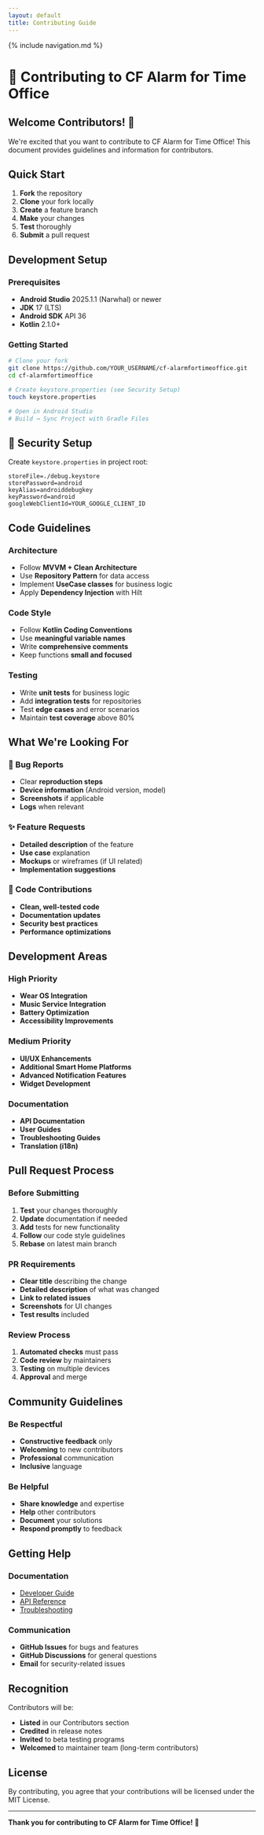```yaml
---
layout: default
title: Contributing Guide
---
```


{% include navigation.md %}

# 🤝 Contributing to CF Alarm for Time Office

## Welcome Contributors! 🎉

We're excited that you want to contribute to CF Alarm for Time Office! This document provides guidelines and information for contributors.

## Quick Start

1. **Fork** the repository
2. **Clone** your fork locally
3. **Create** a feature branch
4. **Make** your changes
5. **Test** thoroughly
6. **Submit** a pull request

## Development Setup

### Prerequisites

- **Android Studio** 2025.1.1 (Narwhal) or newer
- **JDK** 17 (LTS)
- **Android SDK** API 36
- **Kotlin** 2.1.0+

### Getting Started

```bash
# Clone your fork
git clone https://github.com/YOUR_USERNAME/cf-alarmfortimeoffice.git
cd cf-alarmfortimeoffice

# Create keystore.properties (see Security Setup)
touch keystore.properties

# Open in Android Studio
# Build → Sync Project with Gradle Files
```

## 🔐 Security Setup

Create `keystore.properties` in project root:

```properties
storeFile=./debug.keystore
storePassword=android
keyAlias=androiddebugkey  
keyPassword=android
googleWebClientId=YOUR_GOOGLE_CLIENT_ID
```

## Code Guidelines

### Architecture
- Follow **MVVM + Clean Architecture**
- Use **Repository Pattern** for data access
- Implement **UseCase classes** for business logic
- Apply **Dependency Injection** with Hilt

### Code Style
- Follow **Kotlin Coding Conventions**
- Use **meaningful variable names**
- Write **comprehensive comments**
- Keep functions **small and focused**

### Testing
- Write **unit tests** for business logic
- Add **integration tests** for repositories
- Test **edge cases** and error scenarios
- Maintain **test coverage** above 80%

## What We're Looking For

### 🐛 Bug Reports
- Clear **reproduction steps**
- **Device information** (Android version, model)
- **Screenshots** if applicable
- **Logs** when relevant

### ✨ Feature Requests
- **Detailed description** of the feature
- **Use case** explanation
- **Mockups** or wireframes (if UI related)
- **Implementation suggestions**

### 🔧 Code Contributions
- **Clean, well-tested code**
- **Documentation updates**
- **Security best practices**
- **Performance optimizations**

## Development Areas

### High Priority
- **Wear OS Integration**
- **Music Service Integration**
- **Battery Optimization**
- **Accessibility Improvements**

### Medium Priority
- **UI/UX Enhancements**
- **Additional Smart Home Platforms**
- **Advanced Notification Features**
- **Widget Development**

### Documentation
- **API Documentation**
- **User Guides**
- **Troubleshooting Guides**
- **Translation (i18n)**

## Pull Request Process

### Before Submitting
1. **Test** your changes thoroughly
2. **Update** documentation if needed
3. **Add** tests for new functionality
4. **Follow** our code style guidelines
5. **Rebase** on latest main branch

### PR Requirements
- **Clear title** describing the change
- **Detailed description** of what was changed
- **Link to related issues**
- **Screenshots** for UI changes
- **Test results** included

### Review Process
1. **Automated checks** must pass
2. **Code review** by maintainers
3. **Testing** on multiple devices
4. **Approval** and merge

## Community Guidelines

### Be Respectful
- **Constructive feedback** only
- **Welcoming** to new contributors
- **Professional** communication
- **Inclusive** language

### Be Helpful
- **Share knowledge** and expertise
- **Help** other contributors
- **Document** your solutions
- **Respond promptly** to feedback

## Getting Help

### Documentation
- [Developer Guide](developer-guide)
- [API Reference](api-reference)
- [Troubleshooting](troubleshooting)

### Communication
- **GitHub Issues** for bugs and features
- **GitHub Discussions** for general questions
- **Email** for security-related issues

## Recognition

Contributors will be:
- **Listed** in our Contributors section
- **Credited** in release notes
- **Invited** to beta testing programs
- **Welcomed** to maintainer team (long-term contributors)

## License

By contributing, you agree that your contributions will be licensed under the MIT License.

---

**Thank you for contributing to CF Alarm for Time Office!** 🚀
